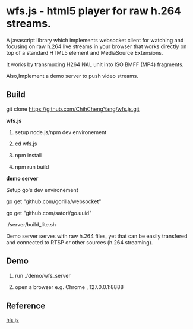 
wfs.js - html5 player for raw h.264 streams. 
================
 
 A javascript library which implements websocket client for watching and focusing on raw h.264 live streams in your browser that works directly on top of a standard HTML5 element and MediaSource Extensions. 
 
 It works by transmuxing H264 NAL unit into ISO BMFF (MP4) fragments.

 Also,Implement a demo server to push video streams.   
 
##  Build
git clone https://github.com/ChihChengYang/wfs.js.git

**wfs.js**  

1. setup node.js/npm dev environement  

2. cd wfs.js  

3. npm install  

4. npm run build  

 
**demo server**  

Setup go's dev environement  

go get "github.com/gorilla/websocket"  
  
go get "github.com/satori/go.uuid"  

./server/build_lite.sh  


Demo server serves with raw h.264 files,
yet that can be easily transfered and connected to RTSP or other sources (h.264 streaming).

##  Demo
1. run ./demo/wfs_server  

2. open a browser e.g. Chrome , 127.0.0.1:8888  

##  Reference

[hls.js](https://github.com/dailymotion/hls.js "hls.js")

	
	


 
